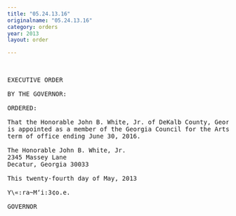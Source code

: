 ```yaml
---
title: "05.24.13.16"
originalname: "05.24.13.16"
category: orders
year: 2013
layout: order

---
```

<pre>
 

EXECUTIVE ORDER

BY THE GOVERNOR:

ORDERED:

That the Honorable John B. White, Jr. of DeKalb County, Georgia,
is appointed as a member of the Georgia Council for the Arts, for a
term of office ending June 30, 2016.

The Honorable John B. White, Jr.
2345 Massey Lane
Decatur, Georgia 30033

This twenty-fourth day of May, 2013

Y\«:ra~M‘i:3¢o.e.

GOVERNOR

</pre>
